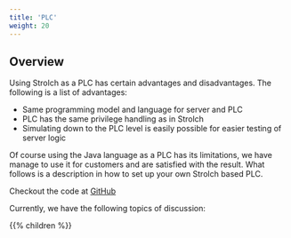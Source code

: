 ```yaml
---
title: 'PLC'
weight: 20
---
```


## Overview

Using Strolch as a PLC has certain advantages and disadvantages. The following
is a list of advantages:

* Same programming model and language for server and PLC
* PLC has the same privilege handling as in Strolch
* Simulating down to the PLC level is easily possible for easier testing of
  server logic

Of course using the Java language as a PLC has its limitations, we have manage
to use it for customers and are satisfied with the result. What follows is a
description in how to set up your own Strolch based PLC.

Checkout the code at [GitHub](https://github.com/4treesCH/strolch-plc)

Currently, we have the following topics of discussion:

{{% children %}}
